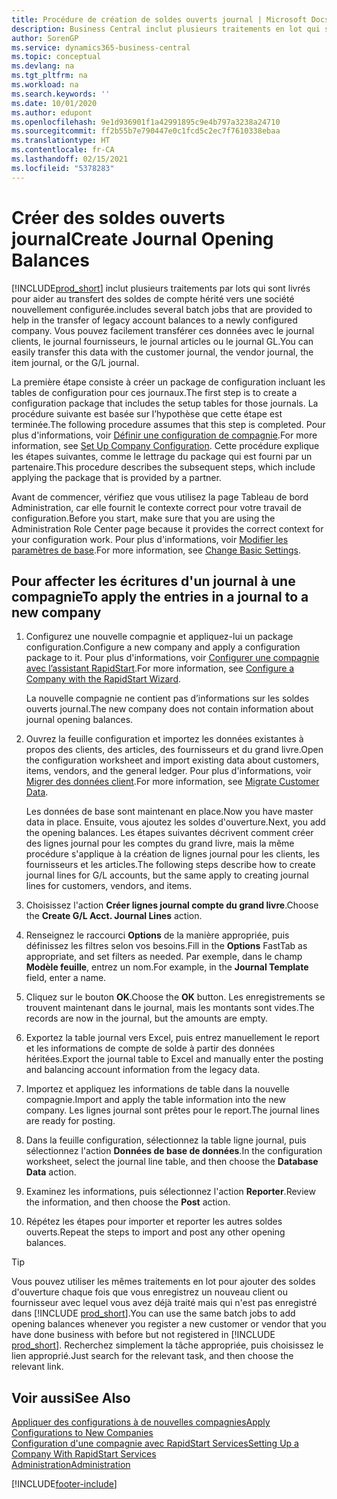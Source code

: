 ```yaml
---
title: Procédure de création de soldes ouverts journal | Microsoft Docs
description: Business Central inclut plusieurs traitements en lot qui sont fournis pour aider au transfert des soldes de compte hérités vers une compagnie nouvellement configurée. Vous pouvez facilement transférer ces données avec des reports de journal.
author: SorenGP
ms.service: dynamics365-business-central
ms.topic: conceptual
ms.devlang: na
ms.tgt_pltfrm: na
ms.workload: na
ms.search.keywords: ''
ms.date: 10/01/2020
ms.author: edupont
ms.openlocfilehash: 9e1d936901f1a42991895c9e4b797a3238a24710
ms.sourcegitcommit: ff2b55b7e790447e0c1fcd5c2ec7f7610338ebaa
ms.translationtype: HT
ms.contentlocale: fr-CA
ms.lasthandoff: 02/15/2021
ms.locfileid: "5378283"
---
```

# <a name="create-journal-opening-balances"></a><span data-ttu-id="4dfdf-104">Créer des soldes ouverts journal</span><span class="sxs-lookup"><span data-stu-id="4dfdf-104">Create Journal Opening Balances</span></span>

[!INCLUDE[prod_short](includes/prod_short.md)] <span data-ttu-id="4dfdf-105">inclut plusieurs traitements par lots qui sont livrés pour aider au transfert des soldes de compte hérité vers une société nouvellement configurée.</span><span class="sxs-lookup"><span data-stu-id="4dfdf-105">includes several batch jobs that are provided to help in the transfer of legacy account balances to a newly configured company.</span></span> <span data-ttu-id="4dfdf-106">Vous pouvez facilement transférer ces données avec le journal clients, le journal fournisseurs, le journal articles ou le journal GL.</span><span class="sxs-lookup"><span data-stu-id="4dfdf-106">You can easily transfer this data with the customer journal, the vendor journal, the item journal, or the G/L journal.</span></span>

<span data-ttu-id="4dfdf-107">La première étape consiste à créer un package de configuration incluant les tables de configuration pour ces journaux.</span><span class="sxs-lookup"><span data-stu-id="4dfdf-107">The first step is to create a configuration package that includes the setup tables for those journals.</span></span> <span data-ttu-id="4dfdf-108">La procédure suivante est basée sur l’hypothèse que cette étape est terminée.</span><span class="sxs-lookup"><span data-stu-id="4dfdf-108">The following procedure assumes that this step is completed.</span></span> <span data-ttu-id="4dfdf-109">Pour plus d'informations, voir [Définir une configuration de compagnie](admin-set-up-company-configuration.md).</span><span class="sxs-lookup"><span data-stu-id="4dfdf-109">For more information, see [Set Up Company Configuration](admin-set-up-company-configuration.md).</span></span> <span data-ttu-id="4dfdf-110">Cette procédure explique les étapes suivantes, comme le lettrage du package qui est fourni par un partenaire.</span><span class="sxs-lookup"><span data-stu-id="4dfdf-110">This procedure describes the subsequent steps, which include applying the package that is provided by a partner.</span></span>  

<span data-ttu-id="4dfdf-111">Avant de commencer, vérifiez que vous utilisez la page Tableau de bord Administration, car elle fournit le contexte correct pour votre travail de configuration.</span><span class="sxs-lookup"><span data-stu-id="4dfdf-111">Before you start, make sure that you are using the Administration Role Center page because it provides the correct context for your configuration work.</span></span> <span data-ttu-id="4dfdf-112">Pour plus d'informations, voir [Modifier les paramètres de base](ui-change-basic-settings.md).</span><span class="sxs-lookup"><span data-stu-id="4dfdf-112">For more information, see [Change Basic Settings](ui-change-basic-settings.md).</span></span>

## <a name="to-apply-the-entries-in-a-journal-to-a-new-company"></a><span data-ttu-id="4dfdf-113">Pour affecter les écritures d'un journal à une compagnie</span><span class="sxs-lookup"><span data-stu-id="4dfdf-113">To apply the entries in a journal to a new company</span></span>

1. <span data-ttu-id="4dfdf-114">Configurez une nouvelle compagnie et appliquez-lui un package configuration.</span><span class="sxs-lookup"><span data-stu-id="4dfdf-114">Configure a new company and apply a configuration package to it.</span></span> <span data-ttu-id="4dfdf-115">Pour plus d'informations, voir [Configurer une compagnie avec l’assistant RapidStart](admin-how-to-configure-a-company-with-the-rapidstart-wizard.md).</span><span class="sxs-lookup"><span data-stu-id="4dfdf-115">For more information, see [Configure a Company with the RapidStart Wizard](admin-how-to-configure-a-company-with-the-rapidstart-wizard.md).</span></span>  

    <span data-ttu-id="4dfdf-116">La nouvelle compagnie ne contient pas d’informations sur les soldes ouverts journal.</span><span class="sxs-lookup"><span data-stu-id="4dfdf-116">The new company does not contain information about journal opening balances.</span></span>  

2. <span data-ttu-id="4dfdf-117">Ouvrez la feuille configuration et importez les données existantes à propos des clients, des articles, des fournisseurs et du grand livre.</span><span class="sxs-lookup"><span data-stu-id="4dfdf-117">Open the configuration worksheet and import existing data about customers, items, vendors, and the general ledger.</span></span> <span data-ttu-id="4dfdf-118">Pour plus d'informations, voir [Migrer des données client](admin-migrate-customer-data.md).</span><span class="sxs-lookup"><span data-stu-id="4dfdf-118">For more information, see [Migrate Customer Data](admin-migrate-customer-data.md).</span></span>  

    <span data-ttu-id="4dfdf-119">Les données de base sont maintenant en place.</span><span class="sxs-lookup"><span data-stu-id="4dfdf-119">Now you have master data in place.</span></span> <span data-ttu-id="4dfdf-120">Ensuite, vous ajoutez les soldes d'ouverture.</span><span class="sxs-lookup"><span data-stu-id="4dfdf-120">Next, you add the opening balances.</span></span> <span data-ttu-id="4dfdf-121">Les étapes suivantes décrivent comment créer des lignes journal pour les comptes du grand livre, mais la même procédure s'applique à la création de lignes journal pour les clients, les fournisseurs et les articles.</span><span class="sxs-lookup"><span data-stu-id="4dfdf-121">The following steps describe how to create journal lines for G/L accounts, but the same apply to creating journal lines for customers, vendors, and items.</span></span>  
3. <span data-ttu-id="4dfdf-122">Choisissez l'action **Créer lignes journal compte du grand livre**.</span><span class="sxs-lookup"><span data-stu-id="4dfdf-122">Choose the **Create G/L Acct. Journal Lines** action.</span></span>  
4. <span data-ttu-id="4dfdf-123">Renseignez le raccourci **Options** de la manière appropriée, puis définissez les filtres selon vos besoins.</span><span class="sxs-lookup"><span data-stu-id="4dfdf-123">Fill in the **Options** FastTab as appropriate, and set filters as needed.</span></span> <span data-ttu-id="4dfdf-124">Par exemple, dans le champ **Modèle feuille**, entrez un nom.</span><span class="sxs-lookup"><span data-stu-id="4dfdf-124">For example, in the **Journal Template** field, enter a name.</span></span>  
5. <span data-ttu-id="4dfdf-125">Cliquez sur le bouton **OK**.</span><span class="sxs-lookup"><span data-stu-id="4dfdf-125">Choose the **OK** button.</span></span> <span data-ttu-id="4dfdf-126">Les enregistrements se trouvent maintenant dans le journal, mais les montants sont vides.</span><span class="sxs-lookup"><span data-stu-id="4dfdf-126">The records are now in the journal, but the amounts are empty.</span></span>  
6. <span data-ttu-id="4dfdf-127">Exportez la table journal vers Excel, puis entrez manuellement le report et les informations de compte de solde à partir des données héritées.</span><span class="sxs-lookup"><span data-stu-id="4dfdf-127">Export the journal table to Excel and manually enter the posting and balancing account information from the legacy data.</span></span>
7. <span data-ttu-id="4dfdf-128">Importez et appliquez les informations de table dans la nouvelle compagnie.</span><span class="sxs-lookup"><span data-stu-id="4dfdf-128">Import and apply the table information into the new company.</span></span> <span data-ttu-id="4dfdf-129">Les lignes journal sont prêtes pour le report.</span><span class="sxs-lookup"><span data-stu-id="4dfdf-129">The journal lines are ready for posting.</span></span>  
8. <span data-ttu-id="4dfdf-130">Dans la feuille configuration, sélectionnez la table ligne journal, puis sélectionnez l'action **Données de base de données**.</span><span class="sxs-lookup"><span data-stu-id="4dfdf-130">In the configuration worksheet, select the journal line table, and then choose the **Database Data** action.</span></span>  
9. <span data-ttu-id="4dfdf-131">Examinez les informations, puis sélectionnez l'action **Reporter**.</span><span class="sxs-lookup"><span data-stu-id="4dfdf-131">Review the information, and then choose the **Post** action.</span></span>  
10. <span data-ttu-id="4dfdf-132">Répétez les étapes pour importer et reporter les autres soldes ouverts.</span><span class="sxs-lookup"><span data-stu-id="4dfdf-132">Repeat the steps to import and post any other opening balances.</span></span>  

> [!TIP]
> <span data-ttu-id="4dfdf-133">Vous pouvez utiliser les mêmes traitements en lot pour ajouter des soldes d'ouverture chaque fois que vous enregistrez un nouveau client ou fournisseur avec lequel vous avez déjà traité mais qui n'est pas enregistré dans [!INCLUDE [prod_short](includes/prod_short.md)].</span><span class="sxs-lookup"><span data-stu-id="4dfdf-133">You can use the same batch jobs to add opening balances whenever you register a new customer or vendor that you have done business with before but not registered in [!INCLUDE [prod_short](includes/prod_short.md)].</span></span> <span data-ttu-id="4dfdf-134">Recherchez simplement la tâche appropriée, puis choisissez le lien approprié.</span><span class="sxs-lookup"><span data-stu-id="4dfdf-134">Just search for the relevant task, and then choose the relevant link.</span></span>

## <a name="see-also"></a><span data-ttu-id="4dfdf-135">Voir aussi</span><span class="sxs-lookup"><span data-stu-id="4dfdf-135">See Also</span></span>

[<span data-ttu-id="4dfdf-136">Appliquer des configurations à de nouvelles compagnies</span><span class="sxs-lookup"><span data-stu-id="4dfdf-136">Apply Configurations to New Companies</span></span>](admin-apply-configuration-to-new-companies.md)  
[<span data-ttu-id="4dfdf-137">Configuration d'une compagnie avec RapidStart Services</span><span class="sxs-lookup"><span data-stu-id="4dfdf-137">Setting Up a Company With RapidStart Services</span></span>](admin-set-up-a-company-with-rapidstart.md)  
[<span data-ttu-id="4dfdf-138">Administration</span><span class="sxs-lookup"><span data-stu-id="4dfdf-138">Administration</span></span>](admin-setup-and-administration.md)  


[!INCLUDE[footer-include](includes/footer-banner.md)]